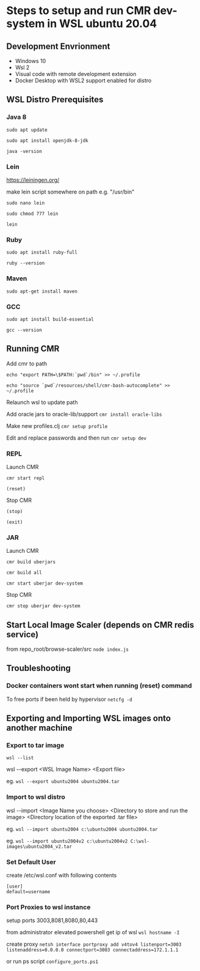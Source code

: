 # Steps to setup and run CMR dev-system in WSL ubuntu 20.04

## Development Envrionment
- Windows 10
- Wsl 2 
- Visual code with remote development extension
- Docker Desktop with WSL2 support enabled for distro

## WSL Distro Prerequisites
### Java 8
`sudo apt update`

`sudo apt install openjdk-8-jdk`

`java -version`

### Lein
https://leiningen.org/

make lein script somewhere on path e.g. "/usr/bin"

`sudo nano lein`

`sudo chmod 777 lein`

`lein`

### Ruby
`sudo apt install ruby-full`

`ruby --version`

### Maven
`sudo apt-get install maven`

### GCC
`sudo apt install build-essential`

`gcc --version`

## Running CMR
Add cmr to path

``echo "export PATH=\$PATH:`pwd`/bin" >> ~/.profile``

``echo "source `pwd`/resources/shell/cmr-bash-autocomplete" >> ~/.profile``

Relaunch wsl to update path

Add oracle jars to oracle-lib/support
`cmr install oracle-libs`

Make new profiles.clj
`cmr setup profile`

Edit and replace passwords and then run
`cmr setup dev`

### REPL
Launch CMR

`cmr start repl`

`(reset)`

Stop CMR

`(stop)`

`(exit)`

### JAR
Launch CMR

`cmr build uberjars`

`cmr build all`

`cmr start uberjar dev-system`

Stop CMR

`cmr stop uberjar dev-system`

## Start Local Image Scaler (depends on CMR redis service)
from repo_root/browse-scaler/src
`node index.js`

## Troubleshooting

### Docker containers wont start when running (reset) command
To free ports if been held by hypervisor
`netcfg -d `

## Exporting and Importing WSL images onto another machine

### Export to tar image
`wsl --list`

wsl --export \<WSL Image Name> \<Export file>

eg. `wsl --export ubuntu2004 ubuntu2004.tar`

### Import to wsl distro
wsl --import \<Image Name you choose> \<Directory to store and run the image> \<Directory location of the exported .tar file>

eg. `wsl --import ubuntu2004 c:\ubuntu2004 ubuntu2004.tar`

eg. `wsl --import ubuntu2004v2 c:\ubuntu2004v2 C:\wsl-images\ubuntu2004_v2.tar`

### Set Default User
create /etc/wsl.conf with following contents
```
[user]
default=username
```

### Port Proxies to wsl instance
setup ports 3003,8081,8080,80,443

from administrator elevated powershell get ip of wsl
`wsl hostname -I`

create proxy
`netsh interface portproxy add v4tov4 listenport=3003 listenaddress=0.0.0.0 connectport=3003 connectaddress=172.1.1.1`

or run ps script
`configure_ports.ps1`


